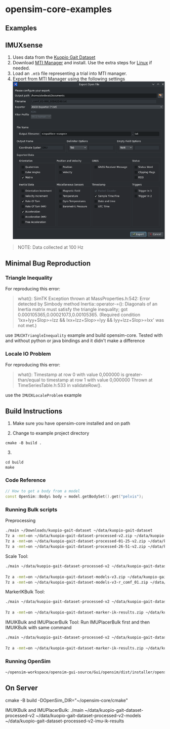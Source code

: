 # opensim-core-examples

## Examples

## IMUXsense

1. Uses data from the [Kuopio Gait Dataset](https://zenodo.org/records/10559504)
2. Download [MTI Manager](https://www.movella.com/support/software-documentation) and install. Use the extra steps for [Linux](https://base.movella.com/s/article/MT-Manager-Installation-Guide-for-ubuntu-20-04-and-22-04?language=en_US) if needed.
3. Load an `.mtb` file representing a trial into MTI manager.
4. Export from MTI Manager using the following settings ![MTI Manager Export Dialog](static/mti-manager-export.png "MTI Manager Export Dialog")


> NOTE: Data collected at 100 Hz

## Minimal Bug Reproduction

### Triangle Inequality
For reproducing this error:
> what():  SimTK Exception thrown at MassProperties.h:542:
  Error detected by Simbody method Inertia::operator-=(): Diagonals of an Inertia matrix must satisfy the triangle inequality; got 0.000105365,0.00021073,0.00105365.
  (Required condition 'Ixx+Iyy+Slop>=Izz && Ixx+Izz+Slop>=Iyy && Iyy+Izz+Slop>=Ixx' was not met.)

 use `IMUIKTriangleInequality` example and build opensim-core. Tested with and without python or java bindings and it didn't make a difference

### Locale IO Problem
For reproducing this error:
>  what():  Timestamp at row 0 with value 0,000000 is greater-than/equal to timestamp at row 1 with value 0,000000
        Thrown at TimeSeriesTable.h:533 in validateRow().

 use the `IMUIKLocaleProblem` example 


## Build Instructions
1. Make sure you have opensim-core installed and on path


2. Change to example project directory

```
cmake -B build .
```
3. 
```
cd build
make
```

### Code Reference

```cpp
// How to get a body from a model
const OpenSim::Body& body = model.getBodySet().get("pelvis");
```

### Running Bulk scripts


Preprocessing
```sh
./main ~/Downloads/kuopio-gait-dataset ~/data/kuopio-gait-dataset
7z a -mmt=on ~/data/kuopio-gait-dataset-processed-v2.zip ~/data/kuopio-gait-dataset/*
7z a -mmt=on ~/data/kuopio-gait-dataset-processed-01-25-v2.zip ~/data/kuopio-gait-dataset-processed-01-25/*
7z a -mmt=on ~/data/kuopio-gait-dataset-processed-26-51-v2.zip ~/data/kuopio-gait-dataset-processed-26-51/*
```

Scale Tool:
```sh
./main ~/data/kuopio-gait-dataset-processed-v2 ~/data/kuopio-gait-dataset-processed-v2-models

7z a -mmt=on ~/data/kuopio-gait-dataset-models-v3.zip ~/data/kuopio-gait-dataset-processed-v2-models/*
7z a -mmt=on ~/data/kuopio-gait-dataset-models-v3-r_comf_01.zip ~/data/kuopio-gait-dataset-processed-v2-models-r_comf_01/*

```

MarkerIKBulk Tool:
```sh
./main ~/data/kuopio-gait-dataset-processed-v2 ~/data/kuopio-gait-dataset-processed-v2-models ~/data/kuopio-gait-dataset-processed-v2-marker-ik-results-v4

7z a -mmt=on ~/data/kuopio-gait-dataset-marker-ik-results.zip ~/data/kuopio-gait-dataset-processed-v2-ik-results/*
```

IMUIKBulk and IMUPlacerBulk Tool:
Run IMUPlacerBulk first and then IMUIKBulk with same command
```sh
./main ~/data/kuopio-gait-dataset-processed-v2 ~/data/kuopio-gait-dataset-processed-v2-models ~/data/kuopio-gait-dataset-processed-v2-imu-ik-results-v2

7z a -mmt=on ~/data/kuopio-gait-dataset-marker-ik-results.zip ~/data/kuopio-gait-dataset-processed-v2-ik-results/*
```
### Running OpenSim
```sh
~/opensim-workspace/opensim-gui-source/Gui/opensim/dist/installer/opensim/bin/opensim --jdkhome /usr/lib/jvm/default
```

## On Server

 cmake -B build -DOpenSim_DIR="~/opensim-core/cmake"

 IMUIKBulk and IMUPlacerBulk:
 ./main ~/data/kuopio-gait-dataset-processed-v2 ~/data/kuopio-gait-dataset-processed-v2-models ~/data/kuopio-gait-dataset-processed-v2-imu-ik-results